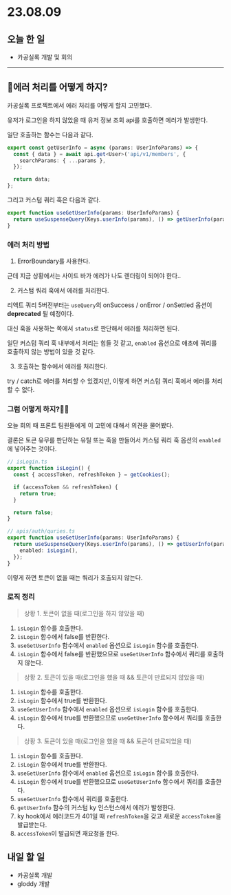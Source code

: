 # 23.08.09

## 오늘 한 일
- 카공실록 개발 및 회의

---

## 🤔에러 처리를 어떻게 하지?

카공실록 프로젝트에서 에러 처리를 어떻게 할지 고민했다.

유저가 로그인을 하지 않았을 때 유저 정보 조회 api를 호출하면 에러가 발생한다.

일단 호출하는 함수는 다음과 같다.

```ts
export const getUserInfo = async (params: UserInfoParams) => {
  const { data } = await api.get<User>('api/v1/members', {
    searchParams: { ...params },
  });

  return data;
};
```

그리고 커스텀 쿼리 훅은 다음과 같다.

```ts
export function useGetUserInfo(params: UserInfoParams) {
  return useSuspenseQuery(Keys.userInfo(params), () => getUserInfo(params));
}
```

### 에러 처리 방법

1. ErrorBoundary를 사용한다.

근데 지금 상황에서는 사이드 바가 에러가 나도 렌더링이 되어야 한다..

2. 커스텀 쿼리 훅에서 에러를 처리한다.

리액트 쿼리 5버전부터는 `useQuery`의 onSuccess / onError / onSettled 옵션이 **deprecated** 될 예정이다.

대신 훅을 사용하는 쪽에서 `status`로 판단해서 에러를 처리하면 된다.


일단 커스텀 쿼리 훅 내부에서 처리는 힘들 것 같고, `enabled` 옵션으로 애초에 쿼리를 호출하지 않는 방법이 있을 것 같다.

3. 호출하는 함수에서 에러를 처리한다.

try / catch로 에러를 처리할 수 있겠지만, 이렇게 하면 커스텀 쿼리 훅에서 에러를 처리할 수 없다.



### 그럼 어떻게 하지?🤔🤔

오늘 회의 때 프론트 팀원들에게 이 고민에 대해서 의견을 물어봤다.

결론은 토큰 유무를 판단하는 유틸 또는 훅을 만들어서 커스텀 쿼리 훅 옵션의 `enabled`에 넣어주는 것이다.

```ts
// isLogin.ts
export function isLogin() {
  const { accessToken, refreshToken } = getCookies();

  if (accessToken && refreshToken) {
    return true;
  }

  return false;
}
```

```ts
// apis/auth/quries.ts
export function useGetUserInfo(params: UserInfoParams) {
  return useSuspenseQuery(Keys.userInfo(params), () => getUserInfo(params), {
    enabled: isLogin(),
  });
}
```

이렇게 하면 토큰이 없을 때는 쿼리가 호출되지 않는다.

### 로직 정리

> 상황 1. 토큰이 없을 때(로그인을 하지 않았을 때)

1. `isLogin` 함수를 호출한다.
2. `isLogin` 함수에서 false를 반환한다.
3. `useGetUserInfo` 함수에서 `enabled` 옵션으로 `isLogin` 함수를 호출한다.
4. `isLogin` 함수에서 false를 반환했으므로 `useGetUserInfo` 함수에서 쿼리를 호출하지 않는다.

> 상황 2. 토큰이 있을 때(로그인을 했을 때 && 토큰이 만료되지 않았을 때)

1. `isLogin` 함수를 호출한다.
2. `isLogin` 함수에서 true를 반환한다.
3. `useGetUserInfo` 함수에서 `enabled` 옵션으로 `isLogin` 함수를 호출한다.
4. `isLogin` 함수에서 true를 반환했으므로 `useGetUserInfo` 함수에서 쿼리를 호출한다.

> 상황 3. 토큰이 있을 때(로그인을 했을 때 && 토큰이 만료되었을 때)

1. `isLogin` 함수를 호출한다.
2. `isLogin` 함수에서 true를 반환한다.
3. `useGetUserInfo` 함수에서 `enabled` 옵션으로 `isLogin` 함수를 호출한다.
4. `isLogin` 함수에서 true를 반환했으므로 `useGetUserInfo` 함수에서 쿼리를 호출한다.
5. `useGetUserInfo` 함수에서 쿼리를 호출한다.
6. `getUserInfo` 함수의 커스텀 ky 인스턴스에서 에러가 발생한다.
7. ky hook에서 에러코드가 401일 때 `refreshToken`을 갖고 새로운 `accessToken`을 발급받는다.
8. `accessToken`이 발급되면 재요청을 한다.


## 내일 할 일
- 카공실록 개발
- gloddy 개발